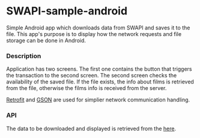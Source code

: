 # SWAPI-sample-android
Simple Android app which downloads data from SWAPI and saves it to the file. This app's purpose is to display how the network requests and file storage can be done in Android.

### Description
Application has two screens. The first one contains the button that triggers the transaction to the second screen. The second screen checks the availability of the saved file. If the file exists, the info about films is retrieved from the file, otherwise the films info is received from the server.

[Retrofit](https://square.github.io/retrofit/) and [GSON](https://github.com/google/gson) are used for simplier network communication handling.

### API
The data to be downloaded and displayed is retrieved from the [here](https://swapi.co/api/films/).
